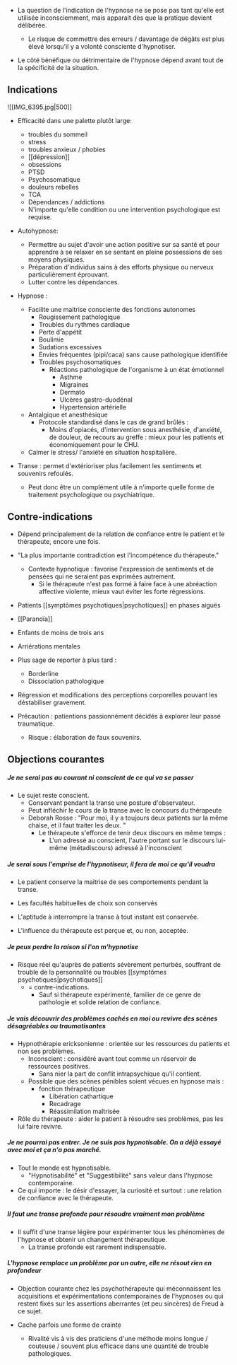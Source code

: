 
- La question de l'indication de l'hypnose ne se pose pas tant qu'elle est utilisée inconsciemment, mais apparait dès que la pratique devient délibérée.
	- Le risque de commettre des erreurs / davantage de dégâts est plus élevé lorsqu'il y a volonté consciente d'hypnotiser. 

- Le côté bénéfique ou détrimentaire de l'hypnose dépend avant tout de la spécificité de la situation. 

## Indications 

![[IMG_6395.jpg|500]]



- Efficacité dans une palette plutôt large:
	- troubles du sommeil
	- stress
	- troubles anxieux / phobies 
	- [[dépression]]
	- obsessions
	- PTSD
	- Psychosomatique 
	- douleurs rebelles
	- TCA
	- Dépendances / addictions 
	- N'importe qu'elle condition ou une intervention psychologique est requise.

- Autohypnose:
	- Permettre au sujet d'avoir une action positive sur sa santé et pour apprendre à se relaxer en se sentant en pleine possessions de ses moyens physiques.
	- Préparation d'individus sains à des efforts physique ou nerveux particulièrement éprouvant. 
	- Lutter contre les dépendances. 

- Hypnose : 
	- Facilite une maitrise consciente des fonctions autonomes 
		- Rougissement pathologique 
		- Troubles du rythmes cardiaque
		- Perte d'appétit
		- Boulimie 
		- Sudations excessives 
		- Envies fréquentes (pipi/caca) sans cause pathologique identifiée
		- Troubles psychosomatiques
			- Réactions pathologique de l'organisme à un état émotionnel
				- Asthme 
				- Migraines 
				- Dermato
				- Ulcères gastro-duodénal
				- Hypertension artérielle 
	- Antalgique et anesthésique 
		- Protocole standardisé dans le cas de grand brûlés :
			- Moins d'opiacés, d'intervention sous anesthésie, d'anxiété, de douleur, de recours au greffe : mieux pour les patients et économiquement pour le CHU.
	- Calmer le stress/ l'anxiété en situation hospitalière.

- Transe : permet d'extérioriser plus facilement les sentiments et souvenirs refoulés. 
	- Peut donc être un complément utile à n'importe quelle forme de traitement psychologique ou psychiatrique. 

## Contre-indications 

- Dépend principalement de la relation de confiance entre le patient et le thérapeute, encore une fois. 

- "La plus importante contradiction est l'incompétence du thérapeute."
	- Contexte hypnotique : favorise l'expression de sentiments et de pensées qui ne seraient pas exprimées autrement. 
		- Si le thérapeute n'est pas formé à faire face à une abréaction affective violente, mieux vaut éviter les forte régressions. 


- Patients [[symptômes psychotiques|psychotiques]] en phases aiguës
- [[Paranoïa]] 
- Enfants de moins de trois ans 
- Arriérations mentales 

- Plus sage de reporter à plus tard :
	- Borderline 
	- Dissociation pathologique 
- Régression et modifications des perceptions corporelles pouvant les déstabiliser gravement. 

- Précaution : patientions passionnément décidés à explorer leur passé traumatique.
	- Risque : élaboration de faux souvenirs. 

## Objections courantes 

##### Je ne serai pas au courant ni conscient de ce qui va se passer 

- Le sujet reste conscient. 
	- Conservant pendant la transe une posture d'observateur. 
	- Peut infléchir le cours de la transe avec le concours du thérapeute
	- Deborah Rosse : "Pour moi, il y a toujours deux patients sur la même chaise, et il faut traiter les deux. "
		- Le thérapeute s'efforce de tenir deux discours en même temps :
			- L'un adressé au conscient, l'autre portant sur le discours lui-même (métadiscours) adressé à l'inconscient 

##### Je serai sous l'emprise de l'hypnotiseur, il fera de moi ce qu'il voudra 


- Le patient conserve la maitrise de ses comportements pendant la transe. 
- Les facultés habituelles de choix son conservés 
- L'aptitude à interrompre la transe à tout instant est conservée. 

- L'influence du thérapeute est perçue et, ou non, acceptée.

##### Je peux perdre la raison si l'on m'hypnotise 

- Risque réel qu'auprès de patients sévèrement perturbés, souffrant de trouble de la personnalité ou troubles [[symptômes psychotiques|psychotiques]]
	- = contre-indications. 
		- Sauf si thérapeute expérimenté, familier de ce genre de pathologie et solide relation de confiance. 

##### Je vais découvrir des problèmes cachés en moi ou revivre des scènes désagréables ou traumatisantes 

- Hypnothérapie ericksonienne : orientée sur les ressources du patients et non ses problèmes. 
	- Inconscient : considéré avant tout comme un réservoir de ressources positives. 
		- Sans nier la part de conflit intrapsychique qu'il contient. 
	- Possible que des scènes pénibles soient vécues en hypnose mais :
		- fonction thérapeutique 
			- Libération cathartique 
			- Recadrage 
			- Réassimilation maîtrisée 
- Rôle du thérapeute : aider le patient à résoudre ses problèmes, pas les lui faire revivre. 

##### Je ne pourrai pas entrer. Je ne suis pas hypnotisable. On a déjà essayé avec moi et ça n'a pas marché.

- Tout le monde est hypnotisable. 
	- "Hypnotisabilité" et "Suggestibilité" sans valeur dans l'hypnose contemporaine.
- Ce qui importe : le désir d'essayer, la curiosité et surtout : une relation de confiance avec le thérapeute. 

##### Il faut une transe profonde pour résoudre vraiment mon problème 

- Il suffit d'une transe légère pour expérimenter tous les phénomènes de l'hypnose et obtenir un changement thérapeutique. 
	- La transe profonde est rarement indispensable.

##### L'hypnose remplace un problème par un autre, elle ne résout rien en profondeur

- Objection courante chez les psychothérapeute qui méconnaissent les acquisitions et expérimentations contemporaines de l'hypnoses ou qui restent fixés sur les assertions aberrantes (et peu sincères) de Freud à ce sujet. 

- Cache parfois une forme de crainte
	- Rivalité vis à vis des praticiens d'une méthode moins longue / couteuse / souvent plus efficace dans une quantité de trouble pathologiques. 

